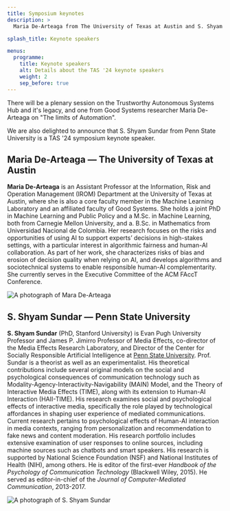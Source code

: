 ```yaml
---
title: Symposium keynotes
description: >
  Maria De-Arteaga from The University of Texas at Austin and S. Shyam Sundar from Penn State University are the TAS '24 symposium keynotes.

splash_title: Keynote speakers

menus:
  programme:
    title: Keynote speakers
    alt: Details about the TAS '24 keynote speakers
    weight: 2
    sep_before: true
---
```


There will be a plenary session on the Trustworthy Autonomous Systems Hub and it's legacy, and one from Good Systems researcher Maria De-Arteaga on "The limits of Automation".

We are also delighted to announce that S. Shyam Sundar from Penn State University is a TAS '24 symposium keynote speaker.

## Maria De-Arteaga — The University of Texas at Austin

<div class="row">
	<div class="col-xl-8 col-lg-7 col-md-6 col-12">
		<p>
			<b>Maria De-Arteaga</b> is an Assistant Professor at the Information, Risk and Operation Management (IROM) Department at the University of Texas at Austin, where she is also a core faculty member in the Machine Learning Laboratory and an affiliated faculty of Good Systems. She holds a joint PhD in Machine Learning and Public Policy and a M.Sc. in Machine Learning, both from Carnegie Mellon University, and a. B.Sc. in Mathematics from Universidad Nacional de Colombia. Her research focuses on the risks and opportunities of using AI to support experts’ decisions in high-stakes settings, with a particular interest in algorithmic fairness and human-AI collaboration. As part of her work, she characterizes risks of bias and erosion of decision quality when relying on AI, and develops algorithms and sociotechnical systems to enable responsible human-AI complementarity. She currently serves in the Executive Committee of the ACM FAccT Conference.
    </p>
  </div>
        
  <div class="col-xl-4 col-lg-5 col-md-6 col-12 mt-md-0 mt-4 mb-md-0 mb-5 px-md-3 px-5 d-flex align-content-start flex-wrap">
    <img src="{{ "/assets/img/keynotes/maria-dearteaga.jpeg" | relative_url }}" alt="A photograph of Mara De-Arteaga" title="Maria De-Arteaga" style="max-width: 100%">
  </div>
</div>

## S. Shyam Sundar — Penn State University

<div class="row">
	<div class="col-xl-8 col-lg-7 col-md-6 col-12">
		<p>
			<b>S. Shyam Sundar</b> (PhD, Stanford University) is Evan Pugh University Professor and James P. Jimirro Professor of Media Effects, co-director of the Media Effects Research Laboratory, and Director of the Center for Socially Responsible Artificial Intelligence at <a href="http://bellisario.psu.edu/people/individual/s.-shyam-sundar">Penn State University</a>. Prof. Sundar is a theorist as well as an experimentalist. His theoretical contributions include several original models on the social and psychological consequences of communication technology such as Modality-Agency-Interactivity-Navigability (MAIN) Model, and the Theory of Interactive Media Effects (TIME), along with its extension to Human-AI Interaction (HAII-TIME). His research examines social and psychological effects of interactive media, specifically the role played by technological affordances in shaping user experience of mediated communications. Current research pertains to psychological effects of Human-AI interaction in media contexts, ranging from personalization and recommendation to fake news and content moderation. His research portfolio includes extensive examination of user responses to online sources, including machine sources such as chatbots and smart speakers. His research is supported by National Science Foundation (NSF) and National Institutes of Health (NIH), among others. He is editor of the first-ever <em>Handbook of the Psychology of Communication Technology</em> (Blackwell Wiley, 2015). He served as editor-in-chief of the <em>Journal of Computer-Mediated Communication</em>, 2013-2017. 
		</p>
  </div>
        
  <div class="col-xl-4 col-lg-5 col-md-6 col-12 mt-md-0 mt-4 mb-md-0 mb-5 px-md-3 px-5 d-flex align-content-start flex-wrap">
    <img src="{{ "/assets/img/keynotes/s-shyam-sundar.jpg" | relative_url }}" alt="A photograph of S. Shyam Sundar" title="S. Shyam Sundar" style="max-width: 100%">
  </div>
</div>
